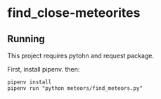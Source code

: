 # find_close-meteorites

## Running

This project requires pytohn and request package.

First, install pipenv. then:

```
pipenv install
pipenv run "python meteors/find_meteors.py" 
```